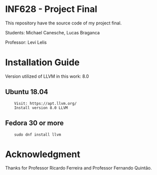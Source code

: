 # INF628 - Project Final
This repository have the source code of my project final.

Students: Michael Canesche, Lucas Braganca

Professor: Levi Lelis

# Installation Guide

Version utilized of LLVM in this work: 8.0

## Ubuntu 18.04
		Visit: https://apt.llvm.org/
		Install version 8.0 LLVM

## Fedora 30 or more
		sudo dnf install llvm 

# Acknowledgment

Thanks for Professor Ricardo Ferreira and Professor Fernando Quintão.
